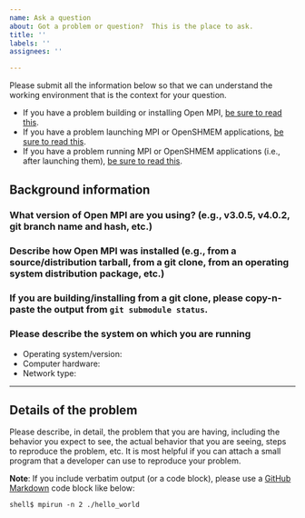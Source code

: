 ```yaml
---
name: Ask a question
about: Got a problem or question?  This is the place to ask.
title: ''
labels: ''
assignees: ''

---
```


Please submit all the information below so that we can understand the working environment that is the context for your question.

* If you have a problem building or installing Open MPI, [be sure to read this](https://docs.open-mpi.org/en/main/getting-help.html#for-problems-building-or-installing-open-mpi).
* If you have a problem launching MPI or OpenSHMEM applications, [be sure to read this](https://docs.open-mpi.org/en/main/getting-help.html#for-problems-launching-mpi-or-openshmem-applications).
* If you have a problem running MPI or OpenSHMEM applications (i.e., after launching them), [be sure to read this](https://docs.open-mpi.org/en/main/getting-help.html#for-problems-running-mpi-or-openshmem-applications).

## Background information

### What version of Open MPI are you using? (e.g., v3.0.5, v4.0.2, git branch name and hash, etc.)



### Describe how Open MPI was installed (e.g., from a source/distribution tarball, from a git clone, from an operating system distribution package, etc.)



### If you are building/installing from a git clone, please copy-n-paste the output from `git submodule status`.



### Please describe the system on which you are running

* Operating system/version:
* Computer hardware:
* Network type:

-----------------------------

## Details of the problem

Please describe, in detail, the problem that you are having, including the behavior you expect to see, the actual behavior that you are seeing, steps to reproduce the problem, etc.  It is most helpful if you can attach a small program that a developer can use to reproduce your problem.

**Note**: If you include verbatim output (or a code block), please use a [GitHub Markdown](https://help.github.com/articles/creating-and-highlighting-code-blocks/) code block like below:
```shell
shell$ mpirun -n 2 ./hello_world
```
